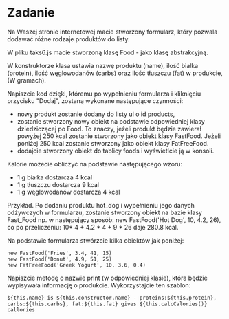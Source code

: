 # Zadanie


Na Waszej stronie internetowej macie stworzony formularz, który pozwala dodawać różne rodzaje produktów do listy.

W pliku taks6.js macie stworzoną klasę Food - jako klasę abstrakcyjną.  
  
W konstruktorze klasa ustawia nazwę produktu (name), ilość białka (protein), ilość węglowodanów (carbs) oraz ilość tłuszczu (fat) w produkcie, (W gramach).

Napiszcie kod dzięki, któremu po wypełnieniu formularza i kliknięciu przycisku "Dodaj", zostaną wykonane następujące czynności:
- nowy produkt zostanie dodany do listy ul o id products,
- zostanie stworzony nowy obiekt na podstawie odpowiedniej klasy dziedziczącej po Food. To znaczy, jeżeli produkt będzie zawierał powyżej 250 kcal zostanie stworzony jako obiekt klasy FastFood. Jeżeli poniżej 250 kcal zostanie stworzony jako obiekt klasy FatFreeFood.
- dodajcie stworzony obiekt do tablicy foods i wyświetlcie ją w konsoli.

Kalorie możecie obliczyć na podstawie następującego wzoru:
- 1 g białka	dostarcza	4 kcal
- 1 g tłuszczu	dostarcza	9 kcal
- 1 g węglowodanów	dostarcza	4 kcal

Przykład.
Po dodaniu produktu hot_dog i wypełnieniu jego danych odżywczych w formularzu, zostanie stworzony obiekt na bazie klasy Fast_Food np. w następujący sposób:
new FastFood('Hot Dog', 10, 4.2, 26), co po przeliczeniu: 10* 4 + 4.2 * 4 + 9 * 26 daje 280.8 kcal.

Na podstawie formularza stwórzcie kilka obiektów jak poniżej:
```
new FastFood('Fries', 3.4, 41, 15)
new FastFood('Donut', 4.9, 51, 25)
new FatFreeFood('Greek Yogurt', 10, 3.6, 0.4)
```

Napiszcie metodę o nazwie print (w odpowiedniej klasie), która będzie wypisywała informację o produkcie.
Wykorzystajcie ten szablon:

```
${this.name} is ${this.constructor.name} - proteins:${this.protein}, carbs:${this.carbs}, fat:${this.fat} gives ${this.calcCalories()} callories 
```

